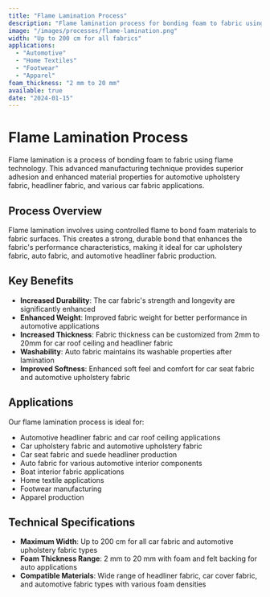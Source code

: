 ```yaml
---
title: "Flame Lamination Process"
description: "Flame lamination process for bonding foam to fabric using flame technology, enhancing durability and thickness for automotive headliner fabric, car upholstery fabric, and auto fabric applications."
image: "/images/processes/flame-lamination.png"
width: "Up to 200 cm for all fabrics"
applications:
  - "Automotive"
  - "Home Textiles"
  - "Footwear"
  - "Apparel"
foam_thickness: "2 mm to 20 mm"
available: true
date: "2024-01-15"
---
```


# Flame Lamination Process

Flame lamination is a process of bonding foam to fabric using flame technology. This advanced manufacturing technique provides superior adhesion and enhanced material properties for automotive upholstery fabric, headliner fabric, and various car fabric applications.

## Process Overview

Flame lamination involves using controlled flame to bond foam materials to fabric surfaces. This creates a strong, durable bond that enhances the fabric's performance characteristics, making it ideal for car upholstery fabric, auto fabric, and automotive headliner fabric production.

## Key Benefits

- **Increased Durability**: The car fabric's strength and longevity are significantly enhanced
- **Enhanced Weight**: Improved fabric weight for better performance in automotive applications
- **Increased Thickness**: Fabric thickness can be customized from 2mm to 20mm for car roof ceiling and headliner fabric
- **Washability**: Auto fabric maintains its washable properties after lamination
- **Improved Softness**: Enhanced soft feel and comfort for car seat fabric and automotive upholstery fabric

## Applications

Our flame lamination process is ideal for:
- Automotive headliner fabric and car roof ceiling applications
- Car upholstery fabric and automotive upholstery fabric
- Car seat fabric and suede headliner production
- Auto fabric for various automotive interior components
- Boat interior fabric applications
- Home textile applications
- Footwear manufacturing
- Apparel production

## Technical Specifications

- **Maximum Width**: Up to 200 cm for all car fabric and automotive upholstery fabric types
- **Foam Thickness Range**: 2 mm to 20 mm with foam and felt backing for auto applications
- **Compatible Materials**: Wide range of headliner fabric, car cover fabric, and automotive fabric types with various foam densities 